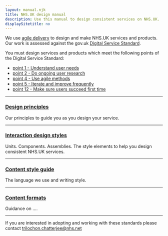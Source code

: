 ```yaml
---
layout: manual.njk
title: NHS.UK design manual
description: Use this manual to design consistent services on NHS.UK.
displaySitetitle: no
---
```

We use [agile delivery](https://www.gov.uk/service-manual/agile-delivery#phases-of-an-agile-project) to design and make NHS.UK services and products. Our work is assessed against the gov.uk [Digital Service Standard](https://www.gov.uk/service-manual/service-standard).

You must design services and products which meet the following points of the Digital Service Standard:

* <a href="https://www.gov.uk/service-manual/service-standard/understand-user-needs">point 1 - Understand user needs</a>
* <a href="https://www.gov.uk/service-manual/service-standard/do-ongoing-user-research">point 2 - Do ongoing user research</a>
* <a href="https://www.gov.uk/service-manual/service-standard/use-agile-methods">point 4 - Use agile methods</a>
* <a href="https://www.gov.uk/service-manual/service-standard/iterate-and-improve-frequently">point 5 - Iterate and improve frequently</a>
* <a href="https://www.gov.uk/service-manual/service-standard/create-a-service-thats-simple">point 12 - Make sure users succeed first time</a>

---


### [Design principles](design-principles.html)

Our principles to guide you as you design your service.

---

### [Interaction design styles](design-styles.html)

Units. Components. Assemblies. The style elements to help you design consistent NHS.UK services.

---

### [Content style guide](content-style-guide.html)

The language we use and writing style.

---


### [Content formats](design-content-patterns.html)

Guidance on ....

---


If you are interested in adopting and working with these standards please contact
<a href="mailto:trilochon.chatterjee@nhs.net?subject=NHS.UK Service Manual">trilochon.chatterjee@nhs.net</a>
